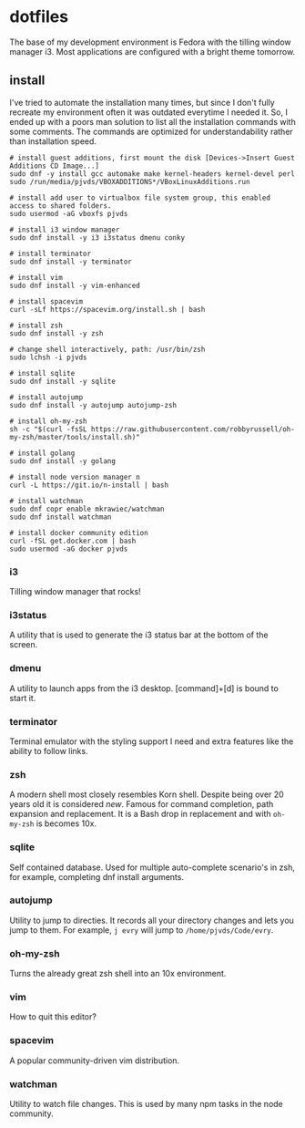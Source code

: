 # dotfiles

The base of my development environment is Fedora with the tilling window manager i3. Most applications are configured with a bright theme tomorrow.

## install

I've tried to automate the installation many times, but since I don't fully recreate my environment often it was outdated everytime I needed it. So, I ended up with a poors man solution to list all the installation commands with some comments. The commands are optimized for understandability rather than installation speed.

```
# install guest additions, first mount the disk [Devices->Insert Guest Additions CD Image...]
sudo dnf -y install gcc automake make kernel-headers kernel-devel perl
sudo /run/media/pjvds/VBOXADDITIONS*/VBoxLinuxAdditions.run

# install add user to virtualbox file system group, this enabled access to shared folders.
sudo usermod -aG vboxfs pjvds

# install i3 window manager
sudo dnf install -y i3 i3status dmenu conky

# install terminator
sudo dnf install -y terminator

# install vim
sudo dnf install -y vim-enhanced

# install spacevim
curl -sLf https://spacevim.org/install.sh | bash

# install zsh
sudo dnf install -y zsh

# change shell interactively, path: /usr/bin/zsh
sudo lchsh -i pjvds

# install sqlite
sudo dnf install -y sqlite

# install autojump
sudo dnf install -y autojump autojump-zsh

# install oh-my-zsh
sh -c "$(curl -fsSL https://raw.githubusercontent.com/robbyrussell/oh-my-zsh/master/tools/install.sh)"

# install golang
sudo dnf install -y golang

# install node version manager n
curl -L https://git.io/n-install | bash

# install watchman
sudo dnf copr enable mkrawiec/watchman
sudo dnf install watchman

# install docker community edition
curl -fSL get.docker.com | bash
sudo usermod -aG docker pjvds
```

### i3

Tilling window manager that rocks!

### i3status

A utility that is used to generate the i3 status bar at the bottom of the screen.

### dmenu

A utility to launch apps from the i3 desktop. [command]+[d] is bound to start it.

### terminator

Terminal emulator with the styling support I need and extra features like the ability to follow links.

### zsh

A modern shell most closely resembles Korn shell. Despite being over 20 years old it is considered _new_. Famous for command completion, path expansion and replacement. It is a Bash drop in replacement and with `oh-my-zsh` is becomes 10x.

### sqlite

Self contained database. Used for multiple auto-complete scenario's in zsh, for example, completing dnf install arguments.

### autojump

Utility to jump to directies. It records all your directory changes and lets you jump to them. For example, `j evry` will jump to `/home/pjvds/Code/evry`.

### oh-my-zsh

Turns the already great zsh shell into an 10x environment.

### vim

How to quit this editor?

### spacevim

A popular community-driven vim distribution.

### watchman

Utility to watch file changes. This is used by many npm tasks in the node community.
